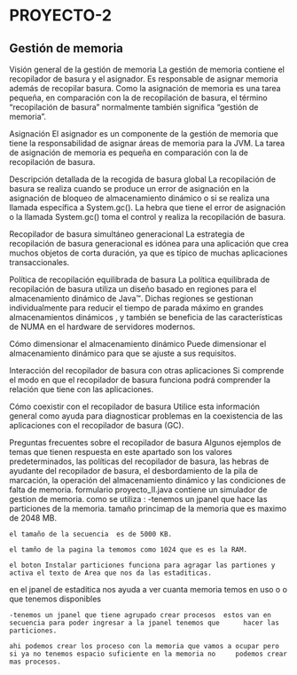 # PROYECTO-2
## Gestión de memoria
   
Visión general de la gestión de memoria
La gestión de memoria contiene el recopilador de basura y el asignador. Es responsable de asignar memoria además de recopilar basura. Como la asignación de memoria es una tarea pequeña, en comparación con la de recopilación de basura, el término “recopilación de basura” normalmente también significa “gestión de memoria”.
    
Asignación
El asignador es un componente de la gestión de memoria que tiene la responsabilidad de asignar áreas de memoria para la JVM. La tarea de asignación de memoria es pequeña en comparación con la de recopilación de basura.
    
Descripción detallada de la recogida de basura global
La recopilación de basura se realiza cuando se produce un error de asignación en la asignación de bloqueo de almacenamiento dinámico o si se realiza una llamada específica a System.gc(). La hebra que tiene el error de asignación o la llamada System.gc() toma el control y realiza la recopilación de basura.
    
Recopilador de basura simultáneo generacional
La estrategia de recopilación de basura generacional es idónea para una aplicación que crea muchos objetos de corta duración, ya que es típico de muchas aplicaciones transaccionales.
    
Política de recopilación equilibrada de basura
La política equilibrada de recopilación de basura utiliza un diseño basado en regiones para el almacenamiento dinámico de Java™. Dichas regiones se gestionan individualmente para reducir el tiempo de parada máximo en grandes almacenamientos dinámicos , y también se beneficia de las características de NUMA en el hardware de servidores modernos.
    
Cómo dimensionar el almacenamiento dinámico
Puede dimensionar el almacenamiento dinámico para que se ajuste a sus requisitos.
     
Interacción del recopilador de basura con otras aplicaciones
Si comprende el modo en que el recopilador de basura funciona podrá comprender la relación que tiene con las aplicaciones.

Cómo coexistir con el recopilador de basura
Utilice esta información general como ayuda para diagnosticar problemas en la coexistencia de las aplicaciones con el recopilador de basura (GC).

Preguntas frecuentes sobre el recopilador de basura
Algunos ejemplos de temas que tienen respuesta en este apartado son los valores predeterminados, las políticas del recopilador de basura, las hebras de ayudante del recopilador de basura, el desbordamiento de la pila de marcación, la operación del almacenamiento dinámico y las condiciones de falta de memoria.
formulario proyecto_II.java
    contiene un simulador de gestion de memoria.
    como se utiliza :
    -tenemos un jpanel que hace las particiones de la memoria.
    tamaño princimap de la memoria que es maximo de 2048 MB.
    
    el tamaño de la secuencia  es de 5000 KB.
    
    el tamño de la pagina la temomos como 1024 que es es la RAM.
    
    el boton Instalar particiones funciona para agragar las partiones y activa el texto de Area que nos da las estaditicas.
   
   en el jpanel de estaditica nos ayuda a ver cuanta memoria temos en uso o o que tenemos disponibles 
    
    -tenemos un jpanel que tiene agrupado crear procesos  estos van en secuencia para poder ingresar a la jpanel tenemos que      hacer las particiones.
    
    ahi podemos crear los proceso con la memoria que vamos a ocupar pero si ya no tenemos espacio suficiente en la memoria no     podemos crear mas procesos.
    
  
